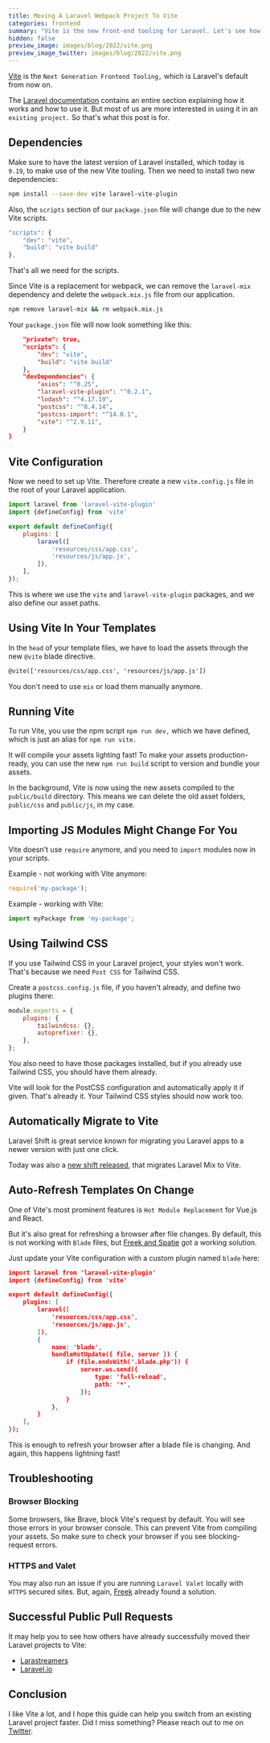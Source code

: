 ```yaml
---
title: Moving A Laravel Webpack Project To Vite
categories: frontend
summary: "Vite is the new front-end tooling for Laravel. Let's see how we can move a given Laravel project to Vite together."
hidden: false
preview_image: images/blog/2022/vite.png
preview_image_twitter: images/blog/2022/vite.png
---
```


[Vite](https://vitejs.dev/) is the `Next Generation Frontend Tooling,` which is Laravel's default from now on.

The [Laravel documentation](https://laravel.com/docs/9.x/vite) contains an entire section explaining how it works and how to use it. But most of us are more interested in using it in an `existing project.` So that's what this post is for.

## Dependencies

Make sure to have the latest version of Laravel installed, which today is `9.19`, to make use of the new Vite tooling. Then we need to install two new dependencies:

```bash
npm install --save-dev vite laravel-vite-plugin
```

Also, the `scripts` section of our `package.json` file will change due to the new Vite scripts.

```js
"scripts": {
    "dev": "vite",
    "build": "vite build"
},
```

That's all we need for the scripts.

Since Vite is a replacement for webpack, we can remove the `laravel-mix` dependency and delete the `webpack.mix.js` file from our application.

```bash
npm remove laravel-mix && rm webpack.mix.js
```

Your `package.json` file will now look something like this:

```json
    "private": true,
    "scripts": {
        "dev": "vite",
        "build": "vite build"
    },
    "devDependencies": {
        "axios": "^0.25",
        "laravel-vite-plugin": "^0.2.1",
        "lodash": "^4.17.19",
        "postcss": "^8.4.14",
        "postcss-import": "^14.0.1",
        "vite": "^2.9.11",
    }
}
```

## Vite Configuration

Now we need to set up Vite. Therefore create a new `vite.config.js` file in the root of your Laravel application.

```js
import laravel from 'laravel-vite-plugin'
import {defineConfig} from 'vite'

export default defineConfig({
    plugins: [
        laravel([
            'resources/css/app.css',
            'resources/js/app.js',
        ]),
    ],
});
```

This is where we use the `vite` and `laravel-vite-plugin` packages, and we also define our asset paths.

## Using Vite In Your Templates

In the `head` of your template files, we have to load the assets through the new `@vite` blade directive.

```html
@vite(['resources/css/app.css', 'resources/js/app.js'])
```

You don't need to use `mix` or load them manually anymore.

## Running Vite

To run Vite, you use the npm script `npm run dev,` which we have defined, which is just an alias for `npm run vite.`

It will compile your assets lighting fast! To make your assets production-ready, you can use the new `npm run build` script to version and bundle your assets.

In the background, Vite is now using the new assets compiled to the `public/build` directory. This means we can delete the old asset folders, `public/css` and `public/js`, in my case.

## Importing JS Modules Might Change For You

Vite doesn't use `require` anymore, and you need to `import` modules now in your scripts.

Example - not working with Vite anymore:
```js
require('my-package');
```

Example - working with Vite:

```js
import myPackage from 'my-package';
```

## Using Tailwind CSS

If you use Tailwind CSS in your Laravel project, your styles won't work. That's because we need `Post CSS` for Tailwind CSS.

Create a `postcss.config.js` file, if you haven't already, and define two plugins there:

```js
module.exports = {
    plugins: {
        tailwindcss: {},
        autoprefixer: {},
    },
};
```

You also need to have those packages installed, but if you already use Tailwind CSS, you should have them already.

Vite will look for the PostCSS configuration and automatically apply it if given. That's already it. Your Tailwind CSS styles should now work too.

## Automatically Migrate to Vite

Laravel Shift is great service known for migrating you Laravel apps to a newer version with just one click.

Today was also a [new shift released](https://laravelshift.com/convert-laravel-mix-to-vite), that migrates Laravel Mix to Vite.

## Auto-Refresh Templates On Change

One of Vite's most prominent features is `Hot Module Replacement` for Vue.js and React.

But it's also great for refreshing a browser after file changes. By default, this is not working with `Blade` files, but [Freek and Spatie](https://freek.dev/2277-using-laravel-vite-to-automatically-refresh-your-browser-when-changing-a-blade-file) got a working solution.

Just update your Vite configuration with a custom plugin named `blade` here:

```json
import laravel from 'laravel-vite-plugin'
import {defineConfig} from 'vite'

export default defineConfig({
    plugins: [
        laravel([
            'resources/css/app.css',
            'resources/js/app.js',
        ]),
        {
            name: 'blade',
            handleHotUpdate({ file, server }) {
                if (file.endsWith('.blade.php')) {
                    server.ws.send({
                        type: 'full-reload',
                        path: '*',
                    });
                }
            },
        }
    ],
});
```

This is enough to refresh your browser after a blade file is changing. And again, this happens lightning fast!

## Troubleshooting

### Browser Blocking

Some browsers, like Brave, block Vite's request by default. You will see those errors in your browser console. This can prevent Vite from compiling your assets. So make sure to check your browser if you see blocking-request errors.

### HTTPS and Valet

You may also run an issue if you are running `Laravel Valet` locally with `HTTPS` secured sites. But, again, [Freek](https://freek.dev/2276-making-vite-and-valet-play-nice-together) already found a solution.

## Successful Public Pull Requests

It may help you to see how others have already successfully moved their Laravel projects to Vite:

* [Larastreamers](https://github.com/christophrumpel/larastreamers/pull/237)
* [Laravel.io](https://github.com/laravelio/laravel.io/pull/882)

## Conclusion

I like Vite a lot, and I hope this guide can help you switch from an existing Laravel project faster. Did I miss something? Please reach out to me on [Twitter](https://twitter.com/christophrumpel).
